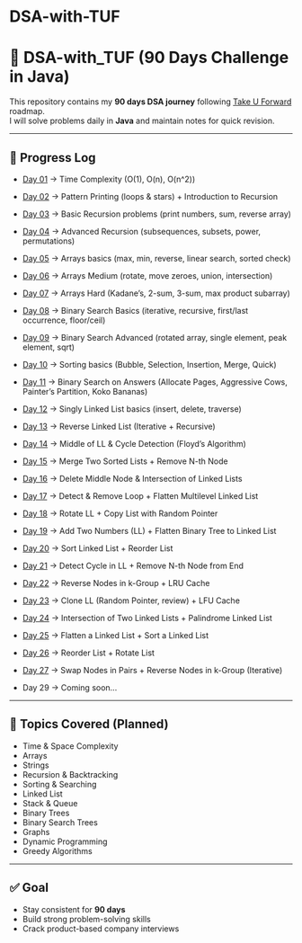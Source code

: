 # DSA-with-TUF
# 🚀 DSA-with_TUF (90 Days Challenge in Java)

This repository contains my **90 days DSA journey** following [Take U Forward](https://takeuforward.org/) roadmap.  
I will solve problems daily in **Java** and maintain notes for quick revision.

---

## 📌 Progress Log

- [Day 01](./Day01-TimeComplexity) → Time Complexity (O(1), O(n), O(n^2))
- [Day 02](./Day02-Patterns-Recursion) → Pattern Printing (loops & stars) + Introduction to Recursion
- [Day 03](./Day03-Recursion-Basics) → Basic Recursion problems (print numbers, sum, reverse array)
- [Day 04](./Day04-Recursion-Advanced) → Advanced Recursion (subsequences, subsets, power, permutations)
- [Day 05](./Day05-Arrays-Basics) → Arrays basics (max, min, reverse, linear search, sorted check)
- [Day 06](./Day06-Arrays-Medium) → Arrays Medium (rotate, move zeroes, union, intersection)
- [Day 07](./Day07-Arrays-Hard) → Arrays Hard (Kadane’s, 2-sum, 3-sum, max product subarray)
- [Day 08](./Day08-BinarySearch-Basics) → Binary Search Basics (iterative, recursive, first/last occurrence, floor/ceil)
- [Day 09](./05-Sorting-Searching/Day09-BinarySearch-Advanced) → Binary Search Advanced (rotated array, single element, peak element, sqrt)
- [Day 10](./05-Sorting-Searching/Day10-Sorting-Basics) → Sorting basics (Bubble, Selection, Insertion, Merge, Quick)
- [Day 11](./05-Sorting-Searching/Day11-Sorting-Searching-Advanced) → Binary Search on Answers (Allocate Pages, Aggressive Cows, Painter’s Partition, Koko Bananas)
- [Day 12](./Day12-LinkedList-Basics) → Singly Linked List basics (insert, delete, traverse)
- [Day 13](./Day13-Reverse-LinkedList) → Reverse Linked List (Iterative + Recursive)
- [Day 14](./Day14-Middle-Cycle) → Middle of LL & Cycle Detection (Floyd’s Algorithm)
- [Day 15](./Day15-Merge-RemoveNth) → Merge Two Sorted Lists + Remove N-th Node
- [Day 16](./Day16-DeleteMiddle-Intersection) → Delete Middle Node & Intersection of Linked Lists
- [Day 17](./Day17-Loop-Flatten) → Detect & Remove Loop + Flatten Multilevel Linked List
- [Day 18](./Day18-Rotate-CopyRandom) → Rotate LL + Copy List with Random Pointer
- [Day 19](./Day19-AddTwoNumbers-FlattenBT) → Add Two Numbers (LL) + Flatten Binary Tree to Linked List
- [Day 20](./Day20-SortLL-ReorderLL) → Sort Linked List + Reorder List
- [Day 21](./Day21-DetectCycle-RemoveNth) → Detect Cycle in LL + Remove N-th Node from End
- [Day 22](./Day22-KGroup-LRUCache) → Reverse Nodes in k-Group + LRU Cache
- [Day 23](./Day23-CloneLL-LFUCache) → Clone LL (Random Pointer, review) + LFU Cache
- [Day 24](./Day24-Intersection-Palindrome) → Intersection of Two Linked Lists + Palindrome Linked List
- [Day 25](./Day25-Flatten-Sort) → Flatten a Linked List + Sort a Linked List
- [Day 26](./Day26-Reorder-Rotate) → Reorder List + Rotate List
- [Day 27](./Day27-Swap-KGroup) → Swap Nodes in Pairs + Reverse Nodes in k-Group (Iterative)

- Day 29 → Coming soon...

---

## 📖 Topics Covered (Planned)
- Time & Space Complexity
- Arrays
- Strings
- Recursion & Backtracking
- Sorting & Searching
- Linked List
- Stack & Queue
- Binary Trees
- Binary Search Trees
- Graphs
- Dynamic Programming
- Greedy Algorithms

---

## ✅ Goal
- Stay consistent for **90 days**
- Build strong problem-solving skills
- Crack product-based company interviews
